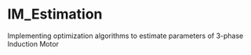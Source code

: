 # IM_Estimation
Implementing optimization algorithms to estimate parameters of 3-phase Induction Motor
